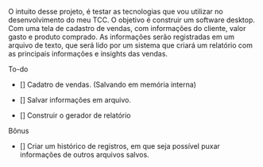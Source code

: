 O intuito desse projeto, é testar as tecnologias que vou utilizar no desenvolvimento do meu TCC.
O objetivo é construir um software desktop. Com uma tela de cadastro de vendas, com informações do cliente, valor gasto e produto comprado. As informações serão registradas em um arquivo de texto, que será lido por um sistema que criará um relatório com as principais informações e insights das vendas.

To-do
- [] Cadatro de vendas. (Salvando em memória interna)

- [] Salvar informações em arquivo.

- [] Construir o gerador de relatório

Bônus
- [] Criar um histórico de registros, em que seja possível puxar informações de outros arquivos salvos.